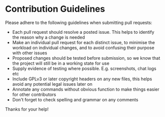 # Contribution Guidelines

Please adhere to the following guidelines when submitting pull requests:

* Each pull request should resolve a posted issue. This helps to identify the reason why a change is needed
* Make an individual pull request for each distinct issue, to minimise the workload on individual changes, and to avoid confusing their purpose with other issues
* Proposed changes should be tested before submission, so we know that the project will still be in a working state for use
* Supply evidence of testing where possible. E.g. screenshots, chat logs etc
* Include GPLv3 or later copyright headers on any new files, this helps avoid any potential legal issues later on
* Annotate any commands without obvious function to make things easier for other contributors
* Don't forget to check spelling and grammar on any comments

Thanks for your help!
